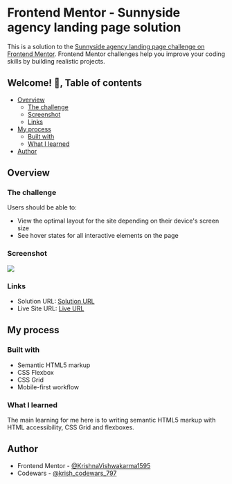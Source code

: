 # Frontend Mentor - Sunnyside agency landing page solution

This is a solution to the [Sunnyside agency landing page challenge on Frontend Mentor](https://www.frontendmentor.io/challenges/sunnyside-agency-landing-page-7yVs3B6ef). Frontend Mentor challenges help you improve your coding skills by building realistic projects. 

## Welcome! 👋, Table of contents

- [Overview](#overview)
  - [The challenge](#the-challenge)
  - [Screenshot](#screenshot)
  - [Links](#links)
- [My process](#my-process)
  - [Built with](#built-with)
  - [What I learned](#what-i-learned)  
- [Author](#author)

## Overview

### The challenge

Users should be able to:

- View the optimal layout for the site depending on their device's screen size
- See hover states for all interactive elements on the page

### Screenshot

![](./screenshot-desktop-default.png)


### Links

- Solution URL: [Solution URL](https://www.frontendmentor.io/solutions/responsive-news-homepage-using-css-grids-and-flexboxes-pwOhovhwl5)
- Live Site URL: [Live URL](https://krishnavishwakarma1595.github.io/frontend-mentor/Junior/news-homepage/)

## My process

### Built with

- Semantic HTML5 markup
- CSS Flexbox
- CSS Grid
- Mobile-first workflow

### What I learned

The main learning for me here is to writing semantic HTML5 markup with HTML accessibility, CSS Grid and flexboxes.

## Author

- Frontend Mentor - [@KrishnaVishwakarma1595](https://www.frontendmentor.io/profile/KrishnaVishwakarma1595)
- Codewars - [@krish_codewars_797](https://www.codewars.com/users/krish_codewars_797)